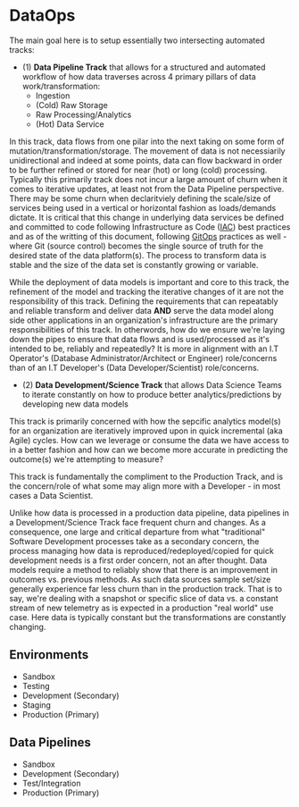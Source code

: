 # DataOps

The main goal here is to setup essentially two intersecting automated tracks:
- (1) **Data Pipeline Track** that allows for a structured and automated workflow of how data traverses across 4 primary pillars of data work/transformation:
    - Ingestion
    - (Cold) Raw Storage
    - Raw Processing/Analytics
    - (Hot) Data Service

In this track, data flows from one pilar into the next taking on some form of mutation/transformation/storage.  The movement of data is not necessiarily unidirectional and indeed at some points, data can flow backward in order to be further refined or stored for near (hot) or long (cold) processing.  Typically this primarily track does not incur a large amount of churn when it comes to iterative updates, at least not from the Data Pipeline perspective.  There may be some churn when declaritviely defining the scale/size of services being used in a vertical or horizontal fashion as loads/demands dictate.  It is critical that this change in underlying data services be defined and committed to code following Infrastructure as Code ([IAC](https://en.wikipedia.org/wiki/Infrastructure_as_code)) best practices and as of the writting of this document, following [GitOps](https://www.weave.works/blog/what-is-gitops-really) practices as well - where Git (source control) becomes the single source of truth for the desired state of the data platform(s).  The process to transform data is stable and the size of the data set is constantly growing or variable.

While the deployment of data models is important and core to this track, the refinement of the model and tracking the iterative changes of it are not the responsibility of this track. Defining the requirements that can repeatably and reliable transform and deliver data **AND** serve the data model along side other applications in an organization's infrastructure are the primary responsibilities of this track.  In otherwords, how do we ensure we're laying down the pipes to ensure that data flows and is used/processed as it's intended to be, reliably and repeatedly?  It is more in alignment with an I.T Operator's (Database Administrator/Architect or Engineer) role/concerns than of an I.T Developer's (Data Developer/Scientist) role/concerns.

- (2) **Data Development/Science Track** that allows Data Science Teams to iterate constantly on how to produce better analytics/predictions by developing new data models

This track is primarily concerned with how the sepcific analytics model(s) for an organization are iteratively improved upon in quick incremental (aka Agile) cycles.  How can we leverage or consume the data we have access to in a better fashion and how can we become more accurate in predicting the outcome(s) we're attempting to measure?

This track is fundamentally the compliment to the Production Track, and is the concern/role of what some may align more with a Developer - in most cases a Data Scientist.

Unlike how data is processed in a production data pipeline, data pipelines in a Development/Science Track face frequent churn and changes.  As a consequence, one large and critical departure from what "traditional" Software Development processes take as a secondary concern, the process managing how data is reproduced/redeployed/copied for quick development needs is a first order concern, not an after thought.  Data models require a method to reliably show that there is an improvement in outcomes vs. previous methods.  As such data sources sample set/size generally experience far less churn than in the production track.  That is to say, we're dealing with a snapshot or specific slice of data vs. a constant stream of new telemetry as is expected in a production "real world" use case.  Here data is typically constant but the transformations are constantly changing.

## Environments
- Sandbox
- Testing
- Development (Secondary)
- Staging
- Production (Primary)

## Data Pipelines
- Sandbox
- Development (Secondary)
- Test/Integration
- Production (Primary)